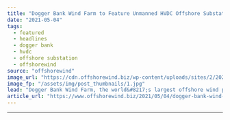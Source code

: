 ```yaml
---
title: "Dogger Bank Wind Farm to Feature Unmanned HVDC Offshore Substations"
date: "2021-05-04"
tags: 
  - featured
  - headlines
  - dogger bank
  - hvdc
  - offshore substation
  - offshorewind
source: "offshorewind"
image_url: "https://cdn.offshorewind.biz/wp-content/uploads/sites/2/2021/05/04085503/Dogger-Bank-Wind-Farm-to-Feature-Unmanned-HVDC-Offshore-Substations.jpg"
image_fp: "/assets/img/post_thumbnails/1.jpg"
lead: "Dogger Bank Wind Farm, the world&#8217;s largest offshore wind project, will use what the"
article_url: "https://www.offshorewind.biz/2021/05/04/dogger-bank-wind-farm-to-feature-unmanned-hvdc-offshore-substations/"
---
```


---
